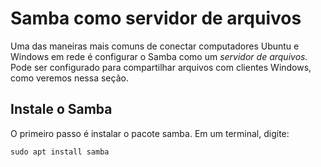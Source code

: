 # Samba como servidor de arquivos

Uma das maneiras mais comuns de conectar computadores Ubuntu e Windows em rede é configurar o Samba como um *servidor de arquivos.* Pode ser configurado para compartilhar arquivos com clientes Windows, como veremos nessa seção.

## Instale o Samba

O primeiro passo é instalar o pacote samba. Em um terminal, digite:

```
sudo apt install samba
```